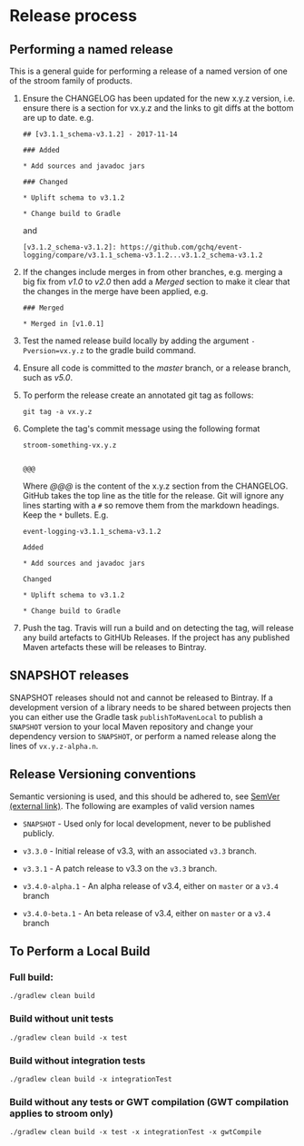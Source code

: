 # Release process

## Performing a named release

This is a general guide for performing a release of a named version of one of the stroom family of products.

1. Ensure the CHANGELOG has been updated for the new x.y.z version, i.e. ensure there is a section for vx.y.z and the links to git diffs at the bottom are up to date. e.g. 

    ```
    ## [v3.1.1_schema-v3.1.2] - 2017-11-14

    ### Added

    * Add sources and javadoc jars

    ### Changed

    * Uplift schema to v3.1.2

    * Change build to Gradle
    ```

    and

    ```
    [v3.1.2_schema-v3.1.2]: https://github.com/gchq/event-logging/compare/v3.1.1_schema-v3.1.2...v3.1.2_schema-v3.1.2
    ```
1. If the changes include merges in from other branches, e.g. merging a big fix from _v1.0_ to _v2.0_ then add a _Merged_ section to make it clear that the changes in the merge have been applied, e.g.

    ```
    ### Merged

    * Merged in [v1.0.1]

    ```

1. Test the named release build locally by adding the argument `-Pversion=vx.y.z` to the gradle build command.

1. Ensure all code is committed to the _master_ branch, or a release branch, such as _v5.0_. 

1. To perform the release create an annotated git tag as follows:

    `git tag -a vx.y.z`

1. Complete the tag's commit message using the following format

    ```
    stroom-something-vx.y.z


    @@@
    ```

    Where _@@@_ is the content of the x.y.z section from the CHANGELOG. GitHub takes the top line as the title for the release. Git will ignore any lines starting with a `#` so remove them from the markdown headings. Keep the `*` bullets.  E.g.

    ```
    event-logging-v3.1.1_schema-v3.1.2

    Added 

    * Add sources and javadoc jars

    Changed

    * Uplift schema to v3.1.2

    * Change build to Gradle
    ```

1. Push the tag. Travis will run a build and on detecting the tag, will release any build artefacts to GitHUb Releases. If the project has any published Maven artefacts these will be releases to Bintray.

## SNAPSHOT releases

SNAPSHOT releases should not and cannot be released to Bintray. If a development version of a library needs to be shared between projects then you can either use the Gradle task `publishToMavenLocal` to publish a `SNAPSHOT` version to your local Maven repository and change your dependency version to `SNAPSHOT`, or perform a named release along the lines of `vx.y.z-alpha.n`.

## Release Versioning conventions

Semantic versioning is used, and this should be adhered to, see [SemVer (external link)](https://semver.org/). The following are examples of valid version names

* `SNAPSHOT` - Used only for local development, never to be published publicly.

* `v3.3.0` - Initial release of v3.3, with an associated `v3.3` branch.

* `v3.3.1` - A patch release to v3.3 on the `v3.3` branch.

* `v3.4.0-alpha.1` - An alpha release of v3.4, either on `master` or a `v3.4` branch

* `v3.4.0-beta.1` - An beta release of v3.4, either on `master` or a `v3.4` branch

## To Perform a Local Build

### Full build:
`./gradlew clean build`

### Build without unit tests
`./gradlew clean build -x test`

### Build without integration tests
`./gradlew clean build -x integrationTest`

### Build without any tests or GWT compilation (GWT compilation applies to stroom only)
`./gradlew clean build -x test -x integrationTest -x gwtCompile`




